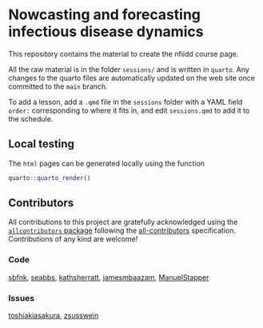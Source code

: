
# Nowcasting and forecasting infectious disease dynamics

This repository contains the material to create the nfiidd course page.

All the raw material is in the folder `sessions/` and is written in
`quarto`. Any changes to the quarto files are automatically updated on
the web site once committed to the `main` branch.

To add a lesson, add a `.qmd` file in the `sessions` folder with a YAML
field `order:` corresponding to where it fits in, and edit
`sessions.qmd` to add it to the schedule.

## Local testing

The `html` pages can be generated locally using the function

``` r
quarto::quarto_render()
```

## Contributors

<!-- ALL-CONTRIBUTORS-LIST:START - Do not remove or modify this section -->
<!-- prettier-ignore-start -->
<!-- markdownlint-disable -->

All contributions to this project are gratefully acknowledged using the
[`allcontributors`
package](https://github.com/ropenscilabs/allcontributors) following the
[all-contributors](https://allcontributors.org) specification.
Contributions of any kind are welcome!

### Code

<a href="https://github.com/nfidd/nfidd/commits?author=sbfnk">sbfnk</a>,
<a href="https://github.com/nfidd/nfidd/commits?author=seabbs">seabbs</a>,
<a href="https://github.com/nfidd/nfidd/commits?author=kathsherratt">kathsherratt</a>,
<a href="https://github.com/nfidd/nfidd/commits?author=jamesmbaazam">jamesmbaazam</a>,
<a href="https://github.com/nfidd/nfidd/commits?author=ManuelStapper">ManuelStapper</a>

### Issues

<a href="https://github.com/nfidd/nfidd/issues?q=is%3Aissue+author%3Atoshiakiasakura">toshiakiasakura</a>,
<a href="https://github.com/nfidd/nfidd/issues?q=is%3Aissue+author%3Azsusswein">zsusswein</a>

<!-- markdownlint-enable -->
<!-- prettier-ignore-end -->
<!-- ALL-CONTRIBUTORS-LIST:END -->
